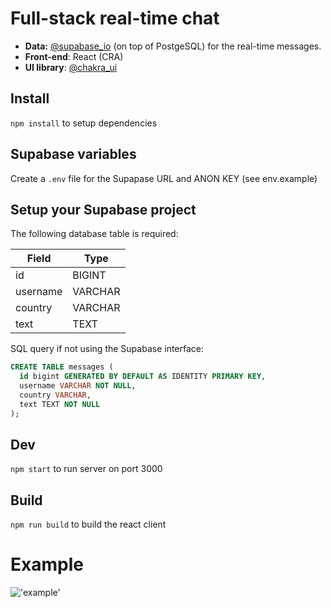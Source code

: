 # Full-stack real-time chat

- **Data:** [@supabase_io](https://twitter.com/supabase_io) (on top of PostgeSQL) for the real-time messages.
- **Front-end**: React (CRA)
- **UI library**: [@chakra_ui](https://twitter.com/chakra_ui)

## Install

`npm install` to setup dependencies

## Supabase variables

Create a `.env` file for the Supapase URL and ANON KEY (see env.example)

## Setup your Supabase project

The following database table is required:

| Field    | Type    |
| -------- | ------- |
| id       | BIGINT  |
| username | VARCHAR |
| country  | VARCHAR |
| text     | TEXT    |

SQL query if not using the Supabase interface: 

```sql
CREATE TABLE messages (
  id bigint GENERATED BY DEFAULT AS IDENTITY PRIMARY KEY,
  username VARCHAR NOT NULL,
  country VARCHAR,
  text TEXT NOT NULL
);
```
## Dev

`npm start` to run server on port 3000

## Build

`npm run build` to build the react client

# Example

!['example'](https://i.ibb.co/2d7Pzyb/random-chat.png "example")
